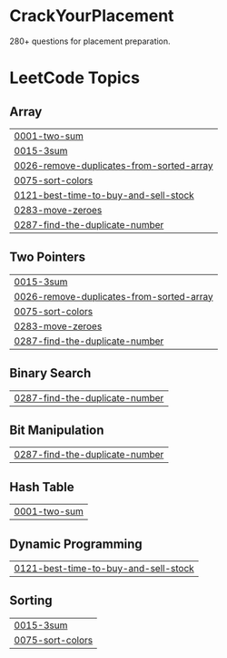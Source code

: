 # CrackYourPlacement
280+ questions for placement preparation.

<!---LeetCode Topics Start-->
# LeetCode Topics
## Array
|  |
| ------- |
| [0001-two-sum](https://github.com/Sayan4391/CrackYourPlacement/tree/master/0001-two-sum) |
| [0015-3sum](https://github.com/Sayan4391/CrackYourPlacement/tree/master/0015-3sum) |
| [0026-remove-duplicates-from-sorted-array](https://github.com/Sayan4391/CrackYourPlacement/tree/master/0026-remove-duplicates-from-sorted-array) |
| [0075-sort-colors](https://github.com/Sayan4391/CrackYourPlacement/tree/master/0075-sort-colors) |
| [0121-best-time-to-buy-and-sell-stock](https://github.com/Sayan4391/CrackYourPlacement/tree/master/0121-best-time-to-buy-and-sell-stock) |
| [0283-move-zeroes](https://github.com/Sayan4391/CrackYourPlacement/tree/master/0283-move-zeroes) |
| [0287-find-the-duplicate-number](https://github.com/Sayan4391/CrackYourPlacement/tree/master/0287-find-the-duplicate-number) |
## Two Pointers
|  |
| ------- |
| [0015-3sum](https://github.com/Sayan4391/CrackYourPlacement/tree/master/0015-3sum) |
| [0026-remove-duplicates-from-sorted-array](https://github.com/Sayan4391/CrackYourPlacement/tree/master/0026-remove-duplicates-from-sorted-array) |
| [0075-sort-colors](https://github.com/Sayan4391/CrackYourPlacement/tree/master/0075-sort-colors) |
| [0283-move-zeroes](https://github.com/Sayan4391/CrackYourPlacement/tree/master/0283-move-zeroes) |
| [0287-find-the-duplicate-number](https://github.com/Sayan4391/CrackYourPlacement/tree/master/0287-find-the-duplicate-number) |
## Binary Search
|  |
| ------- |
| [0287-find-the-duplicate-number](https://github.com/Sayan4391/CrackYourPlacement/tree/master/0287-find-the-duplicate-number) |
## Bit Manipulation
|  |
| ------- |
| [0287-find-the-duplicate-number](https://github.com/Sayan4391/CrackYourPlacement/tree/master/0287-find-the-duplicate-number) |
## Hash Table
|  |
| ------- |
| [0001-two-sum](https://github.com/Sayan4391/CrackYourPlacement/tree/master/0001-two-sum) |
## Dynamic Programming
|  |
| ------- |
| [0121-best-time-to-buy-and-sell-stock](https://github.com/Sayan4391/CrackYourPlacement/tree/master/0121-best-time-to-buy-and-sell-stock) |
## Sorting
|  |
| ------- |
| [0015-3sum](https://github.com/Sayan4391/CrackYourPlacement/tree/master/0015-3sum) |
| [0075-sort-colors](https://github.com/Sayan4391/CrackYourPlacement/tree/master/0075-sort-colors) |
<!---LeetCode Topics End-->